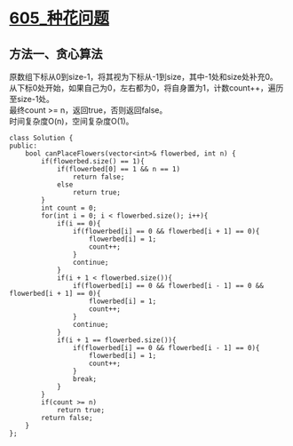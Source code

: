 # [605_种花问题](https://leetcode.cn/problems/can-place-flowers/description/?envType=daily-question&envId=2023-09-29)
## 方法一、贪心算法
原数组下标从0到size-1，将其视为下标从-1到size，其中-1处和size处补充0。  
从下标0处开始，如果自己为0，左右都为0，将自身置为1，计数count++，遍历至size-1处。  
最终count >= n，返回true，否则返回false。  
时间复杂度O(n)，空间复杂度O(1)。  
```
class Solution {
public:
    bool canPlaceFlowers(vector<int>& flowerbed, int n) {
        if(flowerbed.size() == 1){
            if(flowerbed[0] == 1 && n == 1)
                return false;
            else
                return true;
        }
        int count = 0;
        for(int i = 0; i < flowerbed.size(); i++){
            if(i == 0){
                if(flowerbed[i] == 0 && flowerbed[i + 1] == 0){
                    flowerbed[i] = 1;
                    count++;
                }
                continue;
            }
            if(i + 1 < flowerbed.size()){
                if(flowerbed[i] == 0 && flowerbed[i - 1] == 0 && flowerbed[i + 1] == 0){
                    flowerbed[i] = 1;
                    count++;
                }
                continue;
            }
            if(i + 1 == flowerbed.size()){
                if(flowerbed[i] == 0 && flowerbed[i - 1] == 0){
                    flowerbed[i] = 1;
                    count++;
                }
                break;
            }
        }
        if(count >= n)
            return true;
        return false;
    }
};
```
